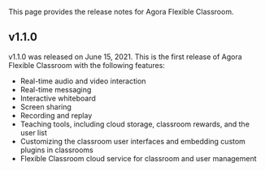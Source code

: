 This page provides the release notes for Agora Flexible Classroom.

## v1.1.0

v1.1.0 was released on June 15, 2021. This is the first release of Agora Flexible Classroom with the following features:

- Real-time audio and video interaction
- Real-time messaging
- Interactive whiteboard
- Screen sharing
- Recording and replay
- Teaching tools, including cloud storage, classroom rewards, and the user list
- Customizing the classroom user interfaces and embedding custom plugins in classrooms
- Flexible Classroom cloud service for classroom and user management